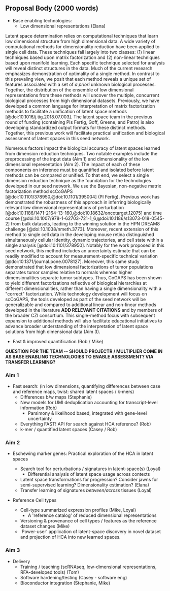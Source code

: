 
## Proposal Body (2000 words)

* Base enabling technologies:
  * Low dimensional representations (Elana)

Latent space determination relies on computational techniques that learn low dimensional structure from high dimensional data. A wide variety of computational methods for dimensionality reduction have been applied to single cell data. These techniques fall largely into two classes: (1) linear techniques based upon matrix factorization and (2) non-linear techniques based upon manifold learning. Each specific technique selected for analysis will reveal distinct structures in the data. Much of the current research emphasizes demonstration of optimality of a single method. In contrast to this prevaling view, we posit that each method reveals a unique set of features associated with a set of *a priori* unknown biological processes. Together, the distribution of the ensemble of low dimensional representations from these methods will uncover the multiple, concurrent biological processes from high dimensional datasets. Previously, we have developed a common language for interpretation of matrix factorization methods to facilitate a unification of latent space methods [@doi:10.1016/j.tig.2018.07.003]. The latent space team in the previous round of funding (containing PIs Fertig, Goff, Greene, and Patro) is also developing standardized output formats for these distinct methods. Together, this previous work will facilitate practical unification and biological assessment of latent spaces in this seed network. 

Numerous factors impact the biological accuracy of latent spaces learned from dimension reduction techniques. Two notable examples include the preprocessing of the input data (Aim 1) and dimensionality of the low dimensional representation (Aim 2). The impact of each of these components on inference must be quantified and isolated before latent methods can be compared or unified. To that end, we select a single dimension reduction technique as the foundation for the technologies developed in our seed network. We use the Bayesian, non-negative matrix factorization method scCoGAPS [@doi:10.1101/378950,@doi:10.1101/395004] (PI Fertig). Previous work has demonstrated the robustness of this approach in inferring biologically relevant low dimensional representations of perturbation [@doi:10.1186/1471-2164-13-160,@doi:10.18632/oncotarget.12075] and time course [@doi:10.1007/978-1-62703-721-1_6,@doi:10.1186/s13073-018-0545-2] from bulk datasets, leading to the winning solution in the HPN DREAM8 challenge [@doi:10.1038/nmeth.3773]. Moreover, recent extension of this method to single cell data in the developing mouse retina distinguished simultaneously cellular identity, dynamic trajectories, and cell state within a single analysis [@doi:10.1101/378950]. Notably for the work proposed in this seed network, this method includes an uncertainty estimate that can be readily modified to account for measurement-specific technical variation [@doi:10.1371/journal.pone.0078127]. Moreover, this same study demonstrated that low dimensional factorizations of tumor populations separates tumor samples relative to normals whereas higher dimensionalities separate tumor subtypes. Thus, CoGAPS has been shown to yield different factorizations reflective of biological hierarchies at different dimensionalities, rather than having a single dimensionality with a "correct" factorization. While technology development will focus on scCoGAPS, the tools developed as part of the seed network will be generalizable and compared to additional linear and non-linear methods developed in the literature **ADD RELEVANT CITATIONS** and by members of the broader CZI consortium. This single-method focus with subsequent expansion to additional methods will also facilitate educational initiatives to advance broader understanding of the interpretation of latent space solutions from high dimensional data (Aim 3).

  * Fast & improved quantification  (Rob / Mike)

**QUESTION FOR THE TEAM -- SHOULD PROJECTR / MULTIPLIER COME IN AS BASE ENABLING TECHNOLOGIES TO ENABLE ASSESSMENT? VIA TRANSFER LEARNING?**


### Aim 1

* Fast search: (in low dimensions, quantifying differences between case and reference maps, twist: shared latent spaces / k-mers)
  * Differences b/w maps (Stephanie)
  * New models for UMI deduplication accounting for transcript-level information (Rob)
    * Parsimony & likelihood based, integrated with gene-level uncertainty
  * Everything FAST! API for search against HCA reference? (Rob)
  * k-mer / quantified latent spaces (Casey / Rob)

### Aim 2

* Eschewing marker genes: Practical exploration of the HCA in latent spaces
  * Search tool for perturbations / signatures in latent-space(s) (Loyal)
    - Differential analysis of latent space usage across contexts
  * Latent space transformations for progression? Consider jawns for semi-supervised learning? Dimensionality estimation? (Elana)
  * Transfer learning of signatures _between/across_ tissues (Loyal)

* Reference Cell types
  * Cell-type summarized expression profiles (Mike, Loyal)
    - A 'reference catalog' of reduced dimensional representations
  * Versioning & provenance of cell types / features as the reference dataset changes (Mike)
  * 'Power-user' application of latent-space discovery in novel dataset and projection of HCA into new learned spaces.

### Aim 3

* Delivery
  * Training / teaching (scRNAseq, low-dimensional representations, RFA-developed tools) (Tom)
  * Software hardening/testing (Casey - software eng)
  * Bioconductor integration (Stephanie, Mike)
